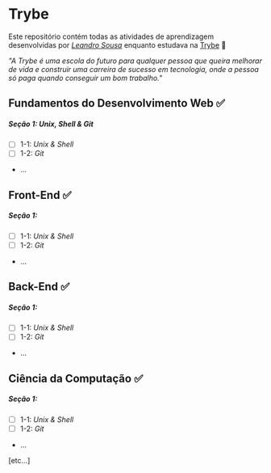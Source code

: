 # Trybe

Este repositório contém todas as atividades de aprendizagem desenvolvidas por _[Leandro Sousa](https://www.linkedin.com/in/sousaleandrodev/)_ enquanto estudava na [Trybe](https://www.betrybe.com/) 🚀

_"A Trybe é uma escola do futuro para qualquer pessoa que queira melhorar de vida e construir uma carreira de sucesso em tecnologia, onde a pessoa só paga quando conseguir um bom trabalho."_

## Fundamentos do Desenvolvimento Web ✅

##### Seção 1: Unix, Shell & Git

- [ ] 1-1: _Unix & Shell_
- [ ] 1-2: _Git_
- ...


## Front-End ✅

##### Seção 1: 

- [ ] 1-1: _Unix & Shell_
- [ ] 1-2: _Git_
- ...


## Back-End ✅

##### Seção 1: 

- [ ] 1-1: _Unix & Shell_
- [ ] 1-2: _Git_
- ...


## Ciência da Computação ✅

##### Seção 1: 

- [ ] 1-1: _Unix & Shell_
- [ ] 1-2: _Git_
- ...


[etc...]